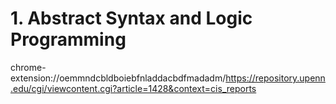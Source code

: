 # 1. Abstract Syntax and Logic Programming


chrome-extension://oemmndcbldboiebfnladdacbdfmadadm/https://repository.upenn.edu/cgi/viewcontent.cgi?article=1428&context=cis_reports






















